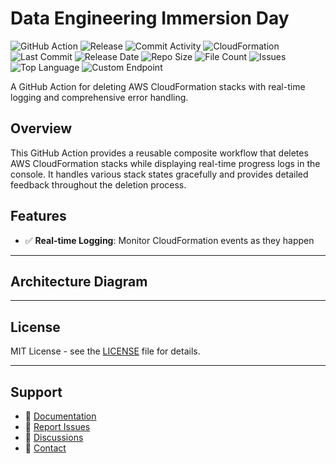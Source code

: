 # Data Engineering Immersion Day

![GitHub Action](https://img.shields.io/badge/GitHub-Action-blue?logo=github)&nbsp;![Release](https://github.com/subhamay-bhattacharyya/5105-data-engineering-cft/actions/workflows/release.yaml/badge.svg)&nbsp;![Commit Activity](https://img.shields.io/github/commit-activity/t/subhamay-bhattacharyya/5105-data-engineering-cft)&nbsp;![CloudFormation](https://img.shields.io/badge/AWS-CloudFormation-orange?logo=amazonaws)&nbsp;![Last Commit](https://img.shields.io/github/last-commit/subhamay-bhattacharyya/5105-data-engineering-cft)&nbsp;![Release Date](https://img.shields.io/github/release-date/subhamay-bhattacharyya/5105-data-engineering-cft)&nbsp;![Repo Size](https://img.shields.io/github/repo-size/subhamay-bhattacharyya/5105-data-engineering-cft)&nbsp;![File Count](https://img.shields.io/github/directory-file-count/subhamay-bhattacharyya/5105-data-engineering-cft)&nbsp;![Issues](https://img.shields.io/github/issues/subhamay-bhattacharyya/5105-data-engineering-cft)&nbsp;![Top Language](https://img.shields.io/github/languages/top/subhamay-bhattacharyya/5105-data-engineering-cft)&nbsp;![Custom Endpoint](https://img.shields.io/endpoint?url=https://gist.githubusercontent.com/bsubhamay/006670fa22e451a22c75bc9d0a4db05a/raw/5105-data-engineering-cft.json?)


A GitHub Action for deleting AWS CloudFormation stacks with real-time logging and comprehensive error handling.

## Overview

This GitHub Action provides a reusable composite workflow that deletes AWS CloudFormation stacks while displaying real-time progress logs in the console. It handles various stack states gracefully and provides detailed feedback throughout the deletion process.

## Features

- ✅ **Real-time Logging**: Monitor CloudFormation events as they happen

---

## Architecture Diagram


---

## License

MIT License - see the [LICENSE](LICENSE) file for details.

---

## Support

- 📖 [Documentation](https://github.com/subhamay-bhattacharyya/5105-data-engineering-cft/wiki)
- 🐛 [Report Issues](https://github.com/subhamay-bhattacharyya/5105-data-engineering-cft/issues)
- 💬 [Discussions](https://github.com/subhamay-bhattacharyya/5105-data-engineering-cft/discussions)
- 📧 [Contact](mailto:support@subhamay.aws@gmail.com)